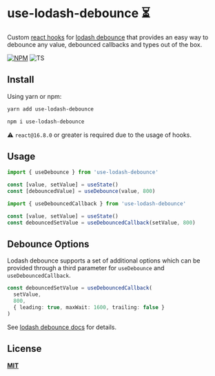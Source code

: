 # use-lodash-debounce ⏳

Custom [react hooks](https://reactjs.org/docs/hooks-overview.html) for [lodash debounce](https://lodash.com/docs/4.17.15#debounce) that provides an easy way to debounce any value, debounced callbacks and types out of the box.

[![NPM](https://img.shields.io/npm/v/use-lodash-debounce.svg)](https://www.npmjs.com/package/use-lodash-debounce)
![TS](https://badgen.net/badge/icon/typescript?icon=typescript&label)

## Install

Using yarn or npm:
```bash
yarn add use-lodash-debounce
```
```bash
npm i use-lodash-debounce
```

⚠️ `react@16.8.0` or greater is required due to the usage of hooks.

## Usage

```ts
import { useDebounce } from 'use-lodash-debounce'

const [value, setValue] = useState()
const [debouncedValue] = useDebounce(value, 800)
```

```ts
import { useDebouncedCallback } from 'use-lodash-debounce'

const [value, setValue] = useState()
const debouncedSetValue = useDebouncedCallback(setValue, 800)
```

## Debounce Options

Lodash debounce supports a set of additional options which can be provided through a third parameter for `useDebounce` and `useDebouncedCallback`.

```ts
const debouncedSetValue = useDebouncedCallback(
  setValue,
  800,
  { leading: true, maxWait: 1600, trailing: false }
)
```

See [lodash debounce docs](https://lodash.com/docs/4.17.15#debounce) for details.

## License

**[MIT](LICENSE)**
